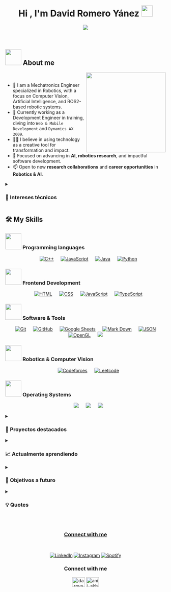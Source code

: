 <!--## Hi there 👋, this is my readme to presentation myself -->

<!--
**davidromeroy/davidromeroy** is a ✨ _special_ ✨ repository because its `README.md` (this file) appears on your GitHub profile.
Here are some ideas to get you started:

- 🔭 I’m currently working on ...
- 🌱 I’m currently learning ...
- 👯 I’m looking to collaborate on ...
- 🤔 I’m looking for help with ...
- 💬 Ask me about ...
- 📫 How to reach me: ...
- 😄 Pronouns: ...
- ⚡ Fun fact: ...
-->


<h1 align="center">Hi , I'm David Romero Yánez <img src="https://media.giphy.com/media/hvRJCLFzcasrR4ia7z/giphy.gif" width="35"></h1>
<p align="center">
  <a href="https://github.com/DenverCoder1/readme-typing-svg"><img src="https://readme-typing-svg.herokuapp.com?font=Time+New+Roman&color=%23C8BE25&size=25&center=true&vCenter=true&width=600&height=100&lines=Mechatronics+Engineer;Developer+Trainee;Robotics+and+ROS+Enthusiast;Computer+Vision;Always+learning+new+things"></a>
</p><br>


<!-- About me -->
## <picture><img src = "https://github.com/7oSkaaa/7oSkaaa/blob/main/Images/about_me.gif?raw=true" width = 50px></picture> About me
<picture> <img align="right" src="https://github.com/7oSkaaa/7oSkaaa/blob/main/Images/Right_Side.gif?raw=true" width = 250px></picture>
<br>
- :robot: I am a Mechatronics Engineer specialized in Robotics, with a focus on Computer Vision, Artificial Intelligence, and ROS2-based robotic systems.
- :rocket: Currently working as a Development Engineer in training, diving into ``Web & Mobile Development`` and ``Dynamics AX 2009``.  
- :technologist: I believe in using technology as a creative tool for transformation and impact.
- :brain: Focused on advancing in **AI, robotics research**, and impactful software development.  
- :mailbox: Open to new **research collaborations** and **career opportunities** in **Robotics & AI**.

<!-- - :link: You can check out MY RESUME and MY PROJECTS (← actualiza con tus enlaces si los tienes). -->



<!-- Intereses -->
<details><summary><h3>🧠 Intereses técnicos</h3></summary>

- Visión por computadora aplicada a robótica
- ROS2 y simulación de comportamientos robóticos
- Control inteligente en tiempo real con dispositivos como ESP32 y Raspberry Pi Zero 2W
- Integración entre percepción visual y control robótico
- Investigación en robótica con fines sociales (como prótesis biónicas, entre otros)
</details>



<!-- Skills -->
## 🛠️ My Skills
### <picture> <img src = "https://github.com/7oSkaaa/7oSkaaa/blob/main/Images/Programming_Languages.gif?raw=true" width = 50px>  </picture> Programming languages

<p align="center">
  &emsp;
  <a href="https://www.w3schools.com/cpp/" target="_blank"><img alt="C++" src="https://img.shields.io/badge/C++%20-%2300599C.svg?style=plastic&logo=c%2B%2B&logoColor=white"></a> 
  &emsp;
  <a href="https://developer.mozilla.org/en-US/docs/Web/JavaScript" target="_blank"><img alt="JavaScript" src="https://img.shields.io/badge/JavaScript%20-%23F7DF1E.svg?style=plastic&logo=javascript&logoColor=black"></a>
  &emsp;
  <a href="https://www.java.com" target="_blank"><img alt="Java" src="https://img.shields.io/badge/Java-%23007396.svg?style=plastic&logo=java&logoColor=white"></a>
  &emsp;
   <a href="https://www.python.org" target="_blank"><img alt="Python" src="https://img.shields.io/badge/Python%20-%2314354C.svg?style=plastic&logo=python&logoColor=white"></a>
</p>

### <picture> <img src = "https://github.com/7oSkaaa/7oSkaaa/blob/main/Images/Front_End.gif?raw=true" width = 50px>  </picture> Frontend Development
<p align="center"> 
  &emsp; 
  <a href="https://www.w3.org/html/" target="_blank"><img alt="HTML" src="https://img.shields.io/badge/HTML5%20-%23E34F26.svg?style=plastic&logo=html5&logoColor=white"></a>   
  &emsp;
  <a href="https://www.w3schools.com/css/" target="_blank"><img alt="CSS" src="https://img.shields.io/badge/CSS%20-%231572B6.svg?style=plastic&logo=css3&logoColor=white"></a> 
  &emsp;
  <a href="https://developer.mozilla.org/en-US/docs/Web/JavaScript" target="_blank"><img alt="JavaScript" src="https://img.shields.io/badge/JavaScript%20-%23F7DF1E.svg?style=plastic&logo=javascript&logoColor=black"></a>
  &emsp;
  <a href="https://developer.mozilla.org/en-US/docs/Web/JavaScript" target="_blank"><img alt="TypeScript" src="https://img.shields.io/badge/TypeScript%20-%23F7DF1E.svg?style=plastic&logo=typescript&logoColor=black"></a>
</p>

 ### <picture> <img src = "https://github.com/7oSkaaa/7oSkaaa/blob/main/Images/Software_Tools.gif?raw=true" width = 50px>  </picture> Software & Tools
 
<p align="center">
  &emsp;
    <a href="#"><img alt="Git" src="https://img.shields.io/badge/Git%20-%23F05033.svg?style=plastic&logo=git&logoColor=white"></a>
  &emsp;
    <a href="#"><img alt="GitHub" src="https://img.shields.io/badge/github-%23181717.svg?style=plastic&logo=github&logoColor=white"></a>
  &emsp;
    <a href="#"><img alt="Google Sheets" src="https://img.shields.io/badge/Google%20Sheets%20-%2334A853.svg?style=plastic&logo=google%20sheets&logoColor=white"></a>
  &emsp;
    <a href="#"><img alt="Mark Down" src="https://img.shields.io/badge/Markdown-000000?style=plastic&logo=markdown&logoColor=white"></a>
  &emsp;
    <a href="#"><img alt="JSON" img src="https://img.shields.io/badge/json-%23000000.svg?style=plastic&logo=json&logoColor=white"></a>
  &emsp;
    <a href="#"><img alt="OpenGL" src="https://img.shields.io/badge/opengl-%235586A4.svg?style=plastic&logo=opengl&logoColor=white"></a>
  &emsp;
    <a href="#"><img src="https://img.shields.io/badge/mysql-%234479A1.svg?&style=plastic&logo=mysql&logoColor=white"/></a>
</p>

 ### <picture> <img src = "https://github.com/7oSkaaa/7oSkaaa/blob/main/Images/CP_PS.gif?raw=true" width = 50px>  </picture> Robotics & Computer Vision
 
<p align="center">
  &emsp;
    <a href="#"><img alt = "Codeforces" src="https://img.shields.io/badge/codeforces%20-%231F8ACB.svg?style=plastic&logo=codeforces&logoColor=white" /></a>	
  &emsp;
    <a href="#"><img alt = "Leetcode" src="https://img.shields.io/badge/leetcode%20-%23FFA116.svg?style=plastic&logo=leetcode&logoColor=black" /></a>
</p>

 ### <picture> <img src = "https://github.com/7oSkaaa/7oSkaaa/blob/main/Images/OS.gif?raw=true" width = 50px>  </picture> Operating Systems
 
<p align="center">
  &emsp;
    <a href="#"><img src="https://img.shields.io/badge/Linux-FCC624?style=plastic&logo=linux&logoColor=black"></a>
  &emsp;
    <a href="#"><img src="https://img.shields.io/badge/Ubuntu-E95420?style=plastic&logo=ubuntu&logoColor=white"></a>
  &emsp;
    <a href="#"><img src="https://img.shields.io/badge/Windows-0078D6?style=plastic&logo=windows&logoColor=white"></a>
</p>


<!-- Proyectos -->
<details><summary><h3>🚧 Proyectos destacados</h3></summary>
  
- :robot: **Optimización de robot para robótica de enjambre con seguimiento de trayectorias**  
  Opitimización del diseño mecánico y electrónico e implementacion de un sistema de seguimiento de trayectoria capaz de detectar múltiples robots con marcadores ArUco mediante una camara Intel Realsense de profundidad.
- :mechanical_arm: **Prótesis biónica infantil**  
  Diseño y prueba de una prótesis funcional orientada a niños, con posible integración futura de visión artificial.
- :iphone: **App de control de gastos personalizada**  
  Herramienta sencilla para visualizar y planificar finanzas personales con interfaz adaptable.
</details>


<!-- Learning -->
<details><summary><h3>📈 Actualmente aprendiendo</h3></summary>
  
- Computer Vision con Python y OpenCV
- Machine Learning aplicado a percepción robótica
- Docker para gestión de entornos de desarrollo y despliegue
- Proyectos con bajo consumo de recursos computacionales
</details>


<!-- Objetivos -->
<details><summary><h3>🎯 Objetivos a futuro</h3></summary>
  
- Continuar en el área de investigación y simulación robótica
- Aplicar a becas de maestría en Europa (con interés especial en robótica e IA)
- Desarrollar un proyecto propio (startup) con impacto tecnológico y social
</details>


<!-- QUOTE -->
<details><summary><h3>💡 Quotes</h3></summary>

<p align = "center">
	<a href="https://github.com/piyushsuthar/github-readme-quotes"> <img alt = "Quote" src="https://quotes-github-readme.vercel.app/api?type=horizontal&theme=tokyonight&animation=grow_out_in&quoteCategory=programming"></p>
</details>





<!-- Connect -->
<br>
<div align="center">
</br> <h3>Connect with me</h3><br>

<a href="https://www.linkedin.com/in/daroyane" target="_blank"><img src="https://img.shields.io/badge/LinkedIn-%230077B5.svg?&style=flat-square&logo=linkedin&logoColor=white" alt="LinkedIn"></a>
<a href="https://www.instagram.com/davidromeroy" target="_blank"><img src="https://img.shields.io/badge/Instagram-%23E4405F.svg?&style=flat-square&logo=instagram&logoColor=white" alt="Instagram"></a>
<a href="https://open.spotify.com/user/0170agi99s5hh187g7mtz245b" target="_blank"><img src="https://img.shields.io/badge/Spotify-%231ED760.svg?&style=flat-square&logo=spotify&logoColor=white" alt="Spotify"></a>
</div>

<div align="center">
<h3>Connect with me</h3>
<p>
<a href="https://linkedin.com/in/daroyane" target="blank"><img align="center" src="https://raw.githubusercontent.com/rahuldkjain/github-profile-readme-generator/master/src/images/icons/Social/linked-in-alt.svg" alt="daroyane" height="30" width="40" /></a>
<!-- <a href="https://kaggle.com/anirudhrai693" target="blank"><img align="center" src="https://raw.githubusercontent.com/rahuldkjain/github-profile-readme-generator/master/src/images/icons/Social/kaggle.svg" alt="anirudhrai693" height="30" width="40" /></a> -->
<a href="https://instagram.com/davidromeroy" target="blank"><img align="center" src="https://raw.githubusercontent.com/rahuldkjain/github-profile-readme-generator/master/src/images/icons/Social/instagram.svg" alt="anii_akhil" height="30" width="40" /></a>
</p>
</div>





<!-- ESTADISTIC
<h3>My GitHub Stats</h3>

<img align="center" src="https://github-readme-stats.vercel.app/api?username=davidromeroy&include_all_commits=true&count_private=true&show_icons=true&line_height=20&title_color=7A7ADB&icon_color=2234AE&text_color=D3D3D3&bg_color=0,000000,130F40" alt="davidromeroy's Github Stats">
<p><img src="https://github-readme-stats.vercel.app/api/top-langs?username=davidromeroy&show_icons=true&theme=dark&locale=en&layout=compact" alt="davidromeroy" /></p>

-->



<!-- OLD 
# 👋 ¡Hola! Soy David

Soy **Ingeniero Mecatrónico especializado en Robótica**, con enfoque en **visión por computadora**, **inteligencia artificial** y **sistemas robóticos con ROS2**. Me apasiona entender la tecnología desde distintos ángulos, lo que me permite abordar problemas complejos con una mirada integral.

🎯 Actualmente trabajo como **Ingeniero de Desarrollo en entrenamiento**, profundizando en herramientas como Dynamics AX 2009, desarrollo web y móvil, mientras refuerzo mis bases en robótica e inteligencia artificial.

---

## 🧠 Intereses técnicos

- Visión por computadora aplicada a robótica
- ROS2 y simulación de comportamientos robóticos
- Control inteligente en tiempo real con dispositivos como ESP32 y Raspberry Pi Zero 2W
- Integración entre percepción visual y control robótico
- Investigación en robótica con fines sociales (como prótesis biónicas, entre otros)

---

## 🛠 Tecnologías y herramientas

**Lenguajes:** Python | C++ | TypeScript | SQL | HTML/CSS  
**Frameworks y herramientas:** OpenCV | ROS2 | Git | Docker (en proceso) | PostgreSQL | MySQL  
**Plataformas embebidas:** ESP32 | Raspberry Pi Zero 2W | Arduino

---

## 🚧 Proyectos destacados

- 🤖 **Optimización de robot para robótica de enjambre con seguimiento de trayectorias**  
  Opitimización del diseño mecánico y electrónico e implementacion de un sistema de seguimiento de trayectoria capaz de detectar múltiples robots con marcadores ArUco mediante una camara Intel Realsense de profundidad.

- 🦾 **Prótesis biónica infantil**  
  Diseño y prueba de una prótesis funcional orientada a niños, con posible integración futura de visión artificial.

- 📱 **App de control de gastos personalizada**  
  Herramienta sencilla para visualizar y planificar finanzas personales con interfaz adaptable.

---

## 📈 Actualmente aprendiendo

- Computer Vision con Python y OpenCV
- Machine Learning aplicado a percepción robótica
- Docker para gestión de entornos de desarrollo y despliegue
- Proyectos con bajo consumo de recursos computacionales

---

## 🎯 Objetivos a futuro

- Continuar en el área de investigación y simulación robótica
- Aplicar a becas de maestría en Europa (con interés especial en robótica e IA)
- Desarrollar un proyecto propio (startup) con impacto tecnológico y social

---

> 💡 *“La mejor forma de predecir el futuro es inventarlo.”*  
> — Alan Kay

---

## 📫 Contacto

- ✉️ daroyane@espol.edu.ec
- 💼 [LinkedIn](https://www.linkedin.com/in/daroyane)
<!-- - 🌐 [Portafolio (en desarrollo)](https://tuweb.dev) -->
